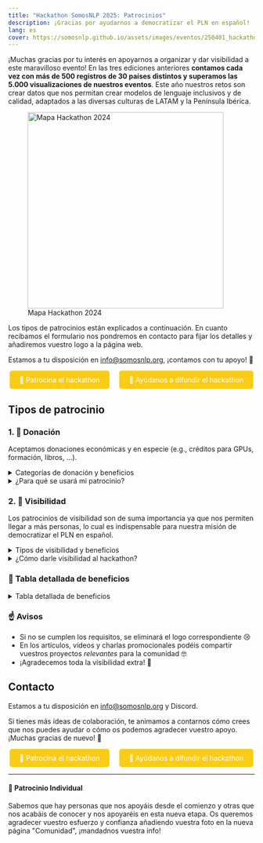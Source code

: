 ```yaml
---
title: "Hackathon SomosNLP 2025: Patrocinios"
description: ¡Gracias por ayudarnos a democratizar el PLN en español!
lang: es
cover: https://somosnlp.github.io/assets/images/eventos/250401_hackathon_sinfecha.jpg
---
```


¡Muchas gracias por tu interés en apoyarnos a organizar y dar visibilidad a este maravilloso evento! En las tres ediciones anteriores **contamos cada vez con más de 500 registros de 30 países distintos y superamos las 5.000 visualizaciones de nuestros eventos**. Este año nuestros retos son crear datos que nos permitan crear modelos de lenguaje inclusivos y de calidad, adaptados a las diversas culturas de LATAM y la Península Ibérica.

<div class="flex justify-center">
    <figure>
        <img src="https://somosnlp.github.io/assets/images/eventos/240301_mapa_ciudades_zoom.png" alt="Mapa Hackathon 2024" width="400">
        <figcaption>Mapa Hackathon 2024</figcaption>
    </figure>
</div>

Los tipos de patrocinios están explicados a continuación. En cuanto recibamos el formulario nos pondremos en contacto para fijar los detalles y añadiremos vuestro logo a la página web.

Estamos a tu disposición en info@somosnlp.org, ¡contamos con tu apoyo! 💪

<div style="display: flex; justify-content: center; gap: 20px;">
  <a href="https://forms.gle/B8d5Z81xreioKfWC8" target="_blank" style="background-color:#FACC15; color:white; padding:10px 20px; text-decoration:none; border-radius:5px;">🙌 Patrocina el hackathon</a>
  <a href="https://forms.gle/FUQPYBsqtmwKM3Vo6" target="_blank" style="background-color:#FACC15; color:white; padding:10px 20px; text-decoration:none; border-radius:5px;">📣 Ayúdanos a difundir el hackathon</a>
</div>

## Tipos de patrocinio

### 1. 🚀 Donación

Aceptamos donaciones económicas y en especie (e.g., créditos para GPUs, formación, libros, ...).

<details>
<summary>Categorías de donación y beneficios</summary>

- **🥇 Oro**, donación total valorada en 2000€: logo grande en primer puesto, máxima visibilidad en RRSS, mención en eventos y posible artículo, vídeo o charla promocional.
- **🥈 Plata**, donación total valorada en 1000€: logo mediano en segundo puesto, visibilidad media en RRSS y posible artículo o vídeo promocional.
- **🥉 Bronce**, donación total valorada en 500€: logo mediano en tercer puesto y visibilidad en RRSS.

</details>

<details>
<summary>¿Para qué se usará mi patrocinio?</summary>

Nuestro hackathon es un evento gratuito, gracias a los patrocinios de Oro, Plata y Bronce podemos garantizar:
- Tiempo de computación en la nube
- Premios para los equipos ganadores
- Merchandising y sorteos para todo el mundo
- Streaming de calidad
- Buena gestión de este evento internacional online

Ejemplos de vales por premios y sorteos que podéis patrocinar: beca para un curso de pago, acceso a una plataforma de formación, libros de PLN/IA, merchandising específicamente creado para el hackathon, tiempo de computación en la nube, créditos de API, vale para tiendas de informática, etc.

<center><a href="https://forms.gle/B8d5Z81xreioKfWC8" target="_blank" style="background-color:#FACC15; color:white; margin:20px 20px; padding:10px 20px; text-decoration:none; border-radius:5px;">🙌 Patrocina el hackathon</a></center>

</details>


### 2. 📣 Visibilidad

Los patrocinios de visibilidad son de suma importancia ya que nos permiten llegar a más personas, lo cual es indispensable para nuestra misión de democratizar el PLN en español.

<details>
<summary>Tipos de visibilidad y beneficios</summary>

- **🤗 Comunidad**, mínimo 3 publicaciones: logo pequeño y visibilidad en RRSS.
- **🎓 Universidad**, mínimo 1 publicación y 5 participantes: logo pequeño y visibilidad en RRSS.
- La primera publicación debe ser antes del 4 de abril.

</details>

<details>
<summary>¿Cómo darle visibilidad al hackathon?</summary>

- Las publicaciones pueden ser en diferentes plataformas: blog, podcast, newsletter, LinkedIn, X, etc.
- Podéis utilizar las plantillas y material de difusión que ponemos a vuestra disposición para facilitar vuestra tarea.
- 1 publicación se puede intercambiar por 2 "reposts" en redes sociales.
- Agradecemos RT / comentarios en las publicaciones en las que os mencionemos.
- En las publicaciones podéis animar a participar en el hackathon (hasta principios de abril), a asistir a las charlas (durante el mes de abril) y compartir los resultados del hackathon (a principios de mayo).

Enlaces útiles:
- [🎨 Material de difusión](https://somosnlp.notion.site/Visibilidad-Hackathon-2025-9e95599c2bd44c6b8077d775bf699267)
- [🎓 Info para universidades](https://somosnlp.org/hackathon/universidades)

<center><a href="https://forms.gle/FUQPYBsqtmwKM3Vo6" target="_blank" style="background-color:#FACC15; color:white; padding:10px 20px; text-d∫ecoration:none; border-radius:5px;">📣 Rellena el formulario de difusión</a></center>

</details>

<!--
<details>
<summary>¿Cómo darle visibilidad a una ponencia o mentoría?</summary>

Form: Expert: Visibilidad de una ponencia o mentoría impartida por alguien de tu organización (mín. 3 publicaciones)

Para que la entidad a la que pertenece la persona que imparte la ponencia/mentoría se considere patrocinadora Expert tiene que:
- Publicar posts / mencionar en podcast / newsletter animando a participar en el hackathon antes del 15 de febrero (incluido)
- Publicar posts anunciando la keynote/mentoría una semana antes del evento
- Publicar posts anunciando la keynote/mentoría un día antes del evento
- RT / comentar las publicaciones en las que os mencionemos

Disclaimer: si quieres promocionar tu producto en una charla debes contar con un patrocinio de tipo Oro.

¡Contáctanos ya para compartir tu experiencia!

Enlaces útiles:
- [🔊 Propón una keynote](https://forms.gle/YpUvifDNLG6E56Cy9)
- [🧑‍🏫 Ofrece una mentoría](https://forms.gle/7UmsVDnFmNo1pCrf9)

<center><a href="https://forms.gle/sEkxstwbJSRYpgDa8" target="_blank" style="background-color:#FACC15; color:white; padding:10px 20px; text-decoration:none; border-radius:5px;">📝 Patrocina el hackathon</a></center>
</details>
-->



### 👀 Tabla detallada de beneficios

<details>
<summary>Tabla detallada de beneficios</summary>

| | Oro | Plata | Bronce | Visibilidad |
|-| --------|-------|--------|-----------|
| Logo en la página web del hackathon y la de registro | ✅ L | ✅ M | ✅ M | ✅ S |
| Logo en la página "Comunidad" (orden) | ✅ 1º | ✅ 2º | ✅ 3º | ✅ 4º |
| Agradecimiento en RRSS y anuncio colaboración | ✅ | ✅ | ✅ | ✅ |
| Etiquetas en posts (mínimo) | ✅ 15 | ✅ 15 | ✅ 10 | ✅ 5 | 
| Post en RRSS presentando vuestra misión y proyectos | ✅ In+X | ✅ In+X | ✅ X | ❌ |
| Mención en un artículo describiendo los patrocinios | ✅ | ✅ | ✅ | ❌ |
| Mención en directo en la inauguración y clausura | ✅ | ✅ | ❌ | ❌ |
| Artículo de blog promocional * | ✅ | ✅ | ❌ | ❌ |
| Vídeo promocional (3') * | ✅ | ✅ | ❌ | ❌  |
| Charla promocional (30') * | ✅ | ❌ | ❌ | ❌ |
<!--
| Aparición en la pantalla de espera antes del comienzo de los eventos | ✅ | ❌ | ❌ | ❌ |

| Acceso a los CVs de participantes en búsqueda de empleo ?? | ✅ | ✅  | ❌ | ❌ | 
-->

</details>

### ☝️ Avisos

- Si no se cumplen los requisitos, se eliminará el logo correspondiente 😢
- En los artículos, vídeos y charlas promocionales podéis compartir vuestros proyectos *relevantes* para la comunidad 🤓 
- ¡Agradecemos toda la visibilidad extra! 🤩

## Contacto

Estamos a tu disposición en info@somosnlp.org y Discord.

Si tienes más ideas de colaboración, te animamos a contarnos cómo crees que nos puedes ayudar o cómo os podemos agradecer vuestro apoyo. ¡Muchas gracias de nuevo! 💛

<div style="display: flex; justify-content: center; gap: 20px;">
  <a href="https://forms.gle/B8d5Z81xreioKfWC8" target="_blank" style="background-color:#FACC15; color:white; padding:10px 20px; text-decoration:none; border-radius:5px;">🙌 Patrocina el hackathon</a>
  <a href="https://forms.gle/FUQPYBsqtmwKM3Vo6" target="_blank" style="background-color:#FACC15; color:white; padding:10px 20px; text-decoration:none; border-radius:5px;">📣 Ayúdanos a difundir el hackathon</a>
</div>


---

#### 💛 Patrocinio Individual

Sabemos que hay personas que nos apoyáis desde el comienzo y otras que nos acabáis de conocer y nos apoyaréis en esta nueva etapa. Os queremos agradecer vuestro esfuerzo y confianza añadiendo vuestra foto en la nueva página "Comunidad", ¡mandadnos vuestra info!
